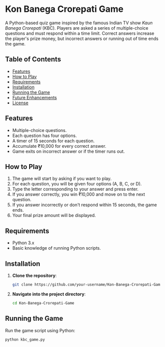 # Kon Banega Crorepati Game

A Python-based quiz game inspired by the famous Indian TV show *Kaun Banega Crorepati* (KBC). Players are asked a series of multiple-choice questions and must respond within a time limit. Correct answers increase the player's prize money, but incorrect answers or running out of time ends the game.

## Table of Contents
- [Features](#features)
- [How to Play](#how-to-play)
- [Requirements](#requirements)
- [Installation](#installation)
- [Running the Game](#running-the-game)
- [Future Enhancements](#future-enhancements)
- [License](#license)

## Features

- Multiple-choice questions.
- Each question has four options.
- A timer of 15 seconds for each question.
- Accumulate ₹10,000 for every correct answer.
- Game exits on incorrect answer or if the timer runs out.

## How to Play

1. The game will start by asking if you want to play.
2. For each question, you will be given four options (A, B, C, or D).
3. Type the letter corresponding to your answer and press enter.
4. If you answer correctly, you win ₹10,000 and move on to the next question.
5. If you answer incorrectly or don't respond within 15 seconds, the game ends.
6. Your final prize amount will be displayed.

## Requirements

- Python 3.x
- Basic knowledge of running Python scripts.

## Installation

1. **Clone the repository**:
    ```bash
    git clone https://github.com/your-username/Kon-Banega-Crorepati-Game.git
    ```
2. **Navigate into the project directory**:
    ```bash
    cd Kon-Banega-Crorepati-Game
    ```

## Running the Game

Run the game script using Python:

```bash
python kbc_game.py

